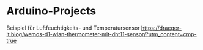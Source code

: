 # Arduino-Projects
Beispiel für Luftfeuchtigkeits- und Temperatursensor
https://draeger-it.blog/wemos-d1-wlan-thermometer-mit-dht11-sensor/?utm_content=cmp-true

